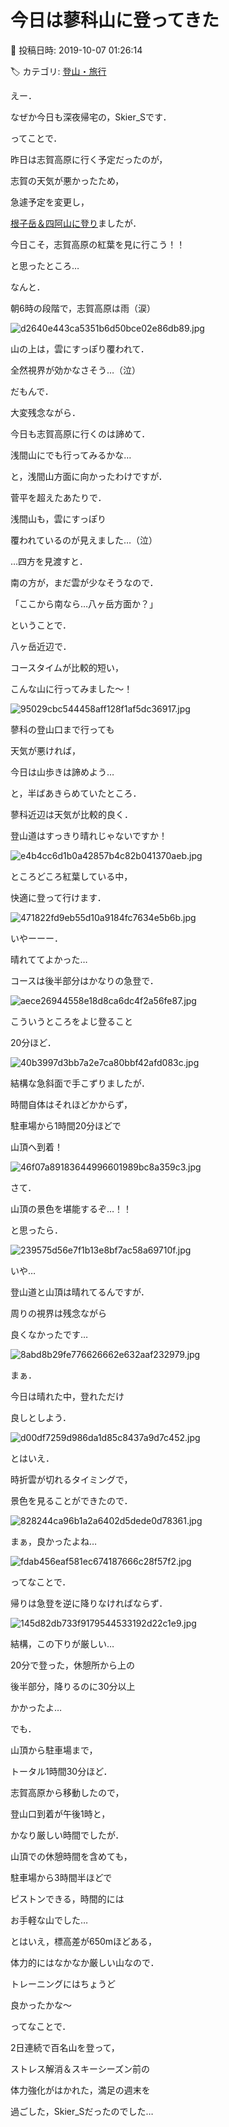 # 今日は蓼科山に登ってきた

📅 投稿日時: 2019-10-07 01:26:14

🏷️ カテゴリ: [登山・旅行](c1d637a11a25b457ac978d197adbdafc5.md)

えー．


なぜか今日も深夜帰宅の，Skier_Sです．





ってことで．


昨日は志賀高原に行く予定だったのが，


志賀の天気が悪かったため，


急遽予定を変更し，


[根子岳＆四阿山に登り](ef3a4570a362093e4a1ad3a6e48183d67.md)ましたが．





今日こそ，志賀高原の紅葉を見に行こう！！


と思ったところ…


なんと．


朝6時の段階で，志賀高原は雨（涙）




![d2640e443ca5351b6d50bce02e86db89.jpg](images/d2640e443ca5351b6d50bce02e86db89.jpg)




山の上は，雲にすっぽり覆われて．


全然視界が効かなさそう…（泣）





だもんで．


大変残念ながら．


今日も志賀高原に行くのは諦めて．


浅間山にでも行ってみるかな…


と，浅間山方面に向かったわけですが．


菅平を超えたあたりで．


浅間山も，雲にすっぽり


覆われているのが見えました…（泣）





…四方を見渡すと．


南の方が，まだ雲が少なそうなので．


「ここから南なら…八ヶ岳方面か？」


ということで．


八ヶ岳近辺で．


コースタイムが比較的短い，


こんな山に行ってみました～！




![95029cbc544458aff128f1af5dc36917.jpg](images/95029cbc544458aff128f1af5dc36917.jpg)







蓼科の登山口まで行っても


天気が悪ければ，


今日は山歩きは諦めよう…


と，半ばあきらめていたところ．





蓼科近辺は天気が比較的良く．


登山道はすっきり晴れじゃないですか！




![e4b4cc6d1b0a42857b4c82b041370aeb.jpg](images/e4b4cc6d1b0a42857b4c82b041370aeb.jpg)




ところどころ紅葉している中，


快適に登って行けます．




![471822fd9eb55d10a9184fc7634e5b6b.jpg](images/471822fd9eb55d10a9184fc7634e5b6b.jpg)




いやーーー．


晴れててよかった…





コースは後半部分はかなりの急登で．




![aece26944558e18d8ca6dc4f2a56fe87.jpg](images/aece26944558e18d8ca6dc4f2a56fe87.jpg)




こういうところをよじ登ること


20分ほど．




![40b3997d3bb7a2e7ca80bbf42afd083c.jpg](images/40b3997d3bb7a2e7ca80bbf42afd083c.jpg)




結構な急斜面で手こずりましたが．


時間自体はそれほどかからず，


駐車場から1時間20分ほどで


山頂へ到着！




![46f07a89183644996601989bc8a359c3.jpg](images/46f07a89183644996601989bc8a359c3.jpg)




さて．


山頂の景色を堪能するぞ…！！


と思ったら．




![239575d56e7f1b13e8bf7ac58a69710f.jpg](images/239575d56e7f1b13e8bf7ac58a69710f.jpg)




いや…


登山道と山頂は晴れてるんですが．


周りの視界は残念ながら


良くなかったです…




![8abd8b29fe776626662e632aaf232979.jpg](images/8abd8b29fe776626662e632aaf232979.jpg)




まぁ．


今日は晴れた中，登れただけ


良しとしよう．




![d00df7259d986da1d85c8437a9d7c452.jpg](images/d00df7259d986da1d85c8437a9d7c452.jpg)




とはいえ．


時折雲が切れるタイミングで，


景色を見ることができたので．




![828244ca96b1a2a6402d5dede0d78361.jpg](images/828244ca96b1a2a6402d5dede0d78361.jpg)




まぁ，良かったよね…




![fdab456eaf581ec674187666c28f57f2.jpg](images/fdab456eaf581ec674187666c28f57f2.jpg)




ってなことで．


帰りは急登を逆に降りなければならず．




![145d82db733f9179544533192d22c1e9.jpg](images/145d82db733f9179544533192d22c1e9.jpg)




結構，この下りが厳しい…


20分で登った，休憩所から上の


後半部分，降りるのに30分以上


かかったよ…





でも．


山頂から駐車場まで，


トータル1時間30分ほど．





志賀高原から移動したので，


登山口到着が午後1時と，


かなり厳しい時間でしたが．


山頂での休憩時間を含めても，


駐車場から3時間半ほどで


ピストンできる，時間的には


お手軽な山でした…





とはいえ，標高差が650mほどある，


体力的にはなかなか厳しい山なので．


トレーニングにはちょうど


良かったかな～





ってなことで．


2日連続で百名山を登って，


ストレス解消＆スキーシーズン前の


体力強化がはかれた，満足の週末を


過ごした，Skier_Sだったのでした…
